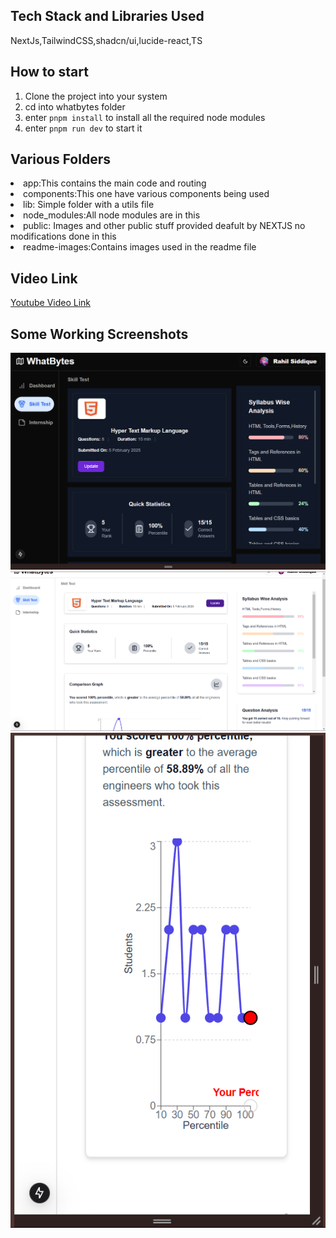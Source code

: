 ## Tech Stack and Libraries Used

NextJs,TailwindCSS,shadcn/ui,lucide-react,TS

## How to start

1. Clone the project into your system
2. cd into whatbytes folder
3. enter `pnpm install` to install all the required node modules
4. enter `pnpm run dev` to start it

## Various Folders

<li>app:This contains the main code and routing </li>
<li>components:This one have various components being used</li>
<li>lib: Simple folder with a utils file</li>
<li>node_modules:All node modules are in this</li>
<li>public: Images and other public stuff provided deafult by NEXTJS no modifications done in this</li>
<li>readme-images:Contains images used in the readme file</li>

## Video Link

<a href="https://youtu.be/W6vGXnS9S1g">Youtube Video Link</a>

## Some Working Screenshots

![alt text](./readme-images/image-2.png)
![alt text](./readme-images/image-1.png)
![alt text](./readme-images/image.png)
